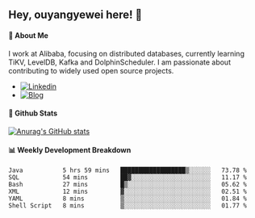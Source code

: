 ## Hey, ouyangyewei here! :wave:

#### :rocket: About Me
I work at Alibaba, focusing on distributed databases, currently learning TiKV, LevelDB, Kafka and DolphinScheduler. I am passionate about contributing to widely used open source projects.

- [![Linkedin](https://img.shields.io/badge/LinkedIn-ouyangyewei-blue)](https://www.linkedin.com/in/ouyangyewei/)
- [![Blog](https://img.shields.io/badge/Blog-yeweiouyang-orange)](https://blog.csdn.net/yeweiouyang)

#### :star2: Github Stats
[![Anurag's GitHub stats](https://github-readme-stats.vercel.app/api?username=ouyangyewei&show_icons=true&cache_seconds=3600&theme=tokyonight)](https://github.com/anuraghazra/github-readme-stats)

#### :bar_chart: Weekly Development Breakdown
<!--START_SECTION:waka-->

```text
Java           5 hrs 59 mins   ██████████████████▒░░░░░░   73.78 %
SQL            54 mins         ██▓░░░░░░░░░░░░░░░░░░░░░░   11.17 %
Bash           27 mins         █▒░░░░░░░░░░░░░░░░░░░░░░░   05.62 %
XML            12 mins         ▓░░░░░░░░░░░░░░░░░░░░░░░░   02.51 %
YAML           8 mins          ▒░░░░░░░░░░░░░░░░░░░░░░░░   01.84 %
Shell Script   8 mins          ▒░░░░░░░░░░░░░░░░░░░░░░░░   01.77 %
```

<!--END_SECTION:waka-->
